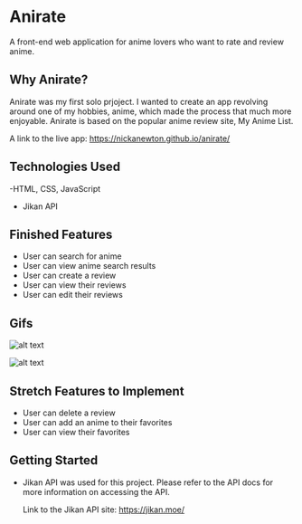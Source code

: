 # Anirate

A front-end web application for anime lovers who want to rate and review anime.
## Why Anirate?
Anirate was my first solo prjoject. I wanted to create an app revolving around one of my hobbies, anime, which made the process that much more enjoyable. Anirate is based on the popular anime review site, My Anime List.

A link to the live app:
https://nickanewton.github.io/anirate/

## Technologies Used
-HTML, CSS, JavaScript
- Jikan API

## Finished Features
- User can search for anime
- User can view anime search results
- User can create a review
- User can view their reviews
- User can edit their reviews

## Gifs
![alt text](https://nickanewton.github.io/anirate/images/anirateSearch.gif "Search Feature")

![alt text](https://nickanewton.github.io/anirate/images/aniratereview.gif "Review Feature")

## Stretch Features to Implement
- User can delete a review
- User can add an anime to their favorites
- User can view their favorites

## Getting Started
- Jikan API was used for this project. Please refer to the API docs for more information on accessing the API.

  Link to the Jikan API site: https://jikan.moe/
